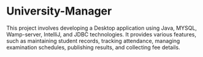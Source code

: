# University-Manager
This project involves developing a Desktop application  using Java, MYSQL, Wamp-server, IntelliJ, and JDBC  technologies. It provides various features, such as  maintaining student records, tracking attendance,  managing examination schedules, publishing results, and  collecting fee details.
